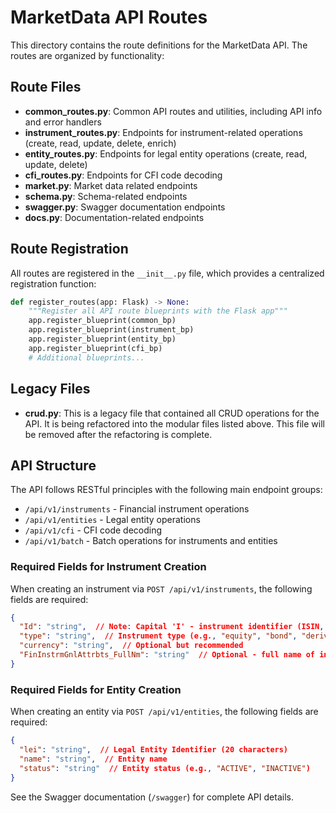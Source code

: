 # MarketData API Routes

This directory contains the route definitions for the MarketData API. The routes are organized by functionality:

## Route Files

- **common_routes.py**: Common API routes and utilities, including API info and error handlers
- **instrument_routes.py**: Endpoints for instrument-related operations (create, read, update, delete, enrich)
- **entity_routes.py**: Endpoints for legal entity operations (create, read, update, delete)
- **cfi_routes.py**: Endpoints for CFI code decoding
- **market.py**: Market data related endpoints
- **schema.py**: Schema-related endpoints
- **swagger.py**: Swagger documentation endpoints
- **docs.py**: Documentation-related endpoints

## Route Registration

All routes are registered in the `__init__.py` file, which provides a centralized registration function:

```python
def register_routes(app: Flask) -> None:
    """Register all API route blueprints with the Flask app"""
    app.register_blueprint(common_bp)
    app.register_blueprint(instrument_bp)
    app.register_blueprint(entity_bp)
    app.register_blueprint(cfi_bp)
    # Additional blueprints...
```

## Legacy Files

- **crud.py**: This is a legacy file that contained all CRUD operations for the API. It is being refactored into the modular files listed above. This file will be removed after the refactoring is complete.

## API Structure

The API follows RESTful principles with the following main endpoint groups:

- `/api/v1/instruments` - Financial instrument operations
- `/api/v1/entities` - Legal entity operations
- `/api/v1/cfi` - CFI code decoding
- `/api/v1/batch` - Batch operations for instruments and entities

### Required Fields for Instrument Creation

When creating an instrument via `POST /api/v1/instruments`, the following fields are required:

```json
{
  "Id": "string",  // Note: Capital 'I' - instrument identifier (ISIN, ticker, etc.)
  "type": "string",  // Instrument type (e.g., "equity", "bond", "derivative")
  "currency": "string",  // Optional but recommended
  "FinInstrmGnlAttrbts_FullNm": "string"  // Optional - full name of instrument
}
```

### Required Fields for Entity Creation

When creating an entity via `POST /api/v1/entities`, the following fields are required:

```json
{
  "lei": "string",  // Legal Entity Identifier (20 characters)
  "name": "string",  // Entity name
  "status": "string"  // Entity status (e.g., "ACTIVE", "INACTIVE")
}
```

See the Swagger documentation (`/swagger`) for complete API details.
